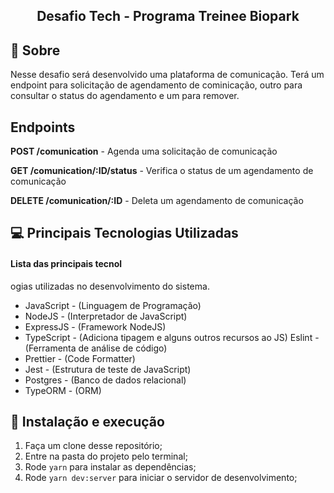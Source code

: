 <h2 align="center">
  Desafio Tech - Programa Treinee Biopark
</h2>

## 🚀 Sobre

Nesse desafio será desenvolvido uma plataforma de
comunicação. Terá um endpoint para solicitação de agendamento de cominicação, outro para consultar o status do agendamento e um para remover.

## Endpoints

**POST /comunication** - Agenda uma solicitação de comunicação

**GET /comunication/:ID/status** - Verifica o status de um agendamento de comunicação

**DELETE /comunication/:ID** - Deleta um agendamento de comunicação

## 💻 Principais Tecnologias Utilizadas

#### Lista das principais tecnol

ogias utilizadas no desenvolvimento do sistema.

- JavaScript - (Linguagem de Programação)
- NodeJS - (Interpretador de JavaScript)
- ExpressJS - (Framework NodeJS)
- TypeScript - (Adiciona tipagem e alguns outros recursos ao JS)
  Eslint - (Ferramenta de análise de código)
- Prettier - (Code Formatter)
- Jest - (Estrutura de teste de JavaScript)
- Postgres - (Banco de dados relacional)
- TypeORM - (ORM)

## 🚀 Instalação e execução

1. Faça um clone desse repositório;
2. Entre na pasta do projeto pelo terminal;
3. Rode `yarn` para instalar as dependências;
4. Rode `yarn dev:server` para iniciar o servidor de desenvolvimento;

